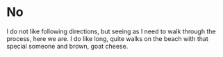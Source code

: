 # No
I do not like following directions, but seeing as I need to walk through the process, here we are.
I do like long, quite walks on the beach with that special someone and brown, goat cheese. 
